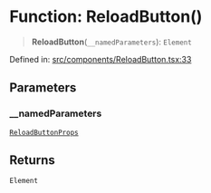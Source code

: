# Function: ReloadButton()

> **ReloadButton**(`__namedParameters`): `Element`

Defined in: [src/components/ReloadButton.tsx:33](https://github.com/laruss/react-text-game/blob/56d052e07c46af6beb5ea69677296eefae694e61/packages/ui/src/components/ReloadButton.tsx#L33)

## Parameters

### \_\_namedParameters

[`ReloadButtonProps`](../type-aliases/ReloadButtonProps.md)

## Returns

`Element`
